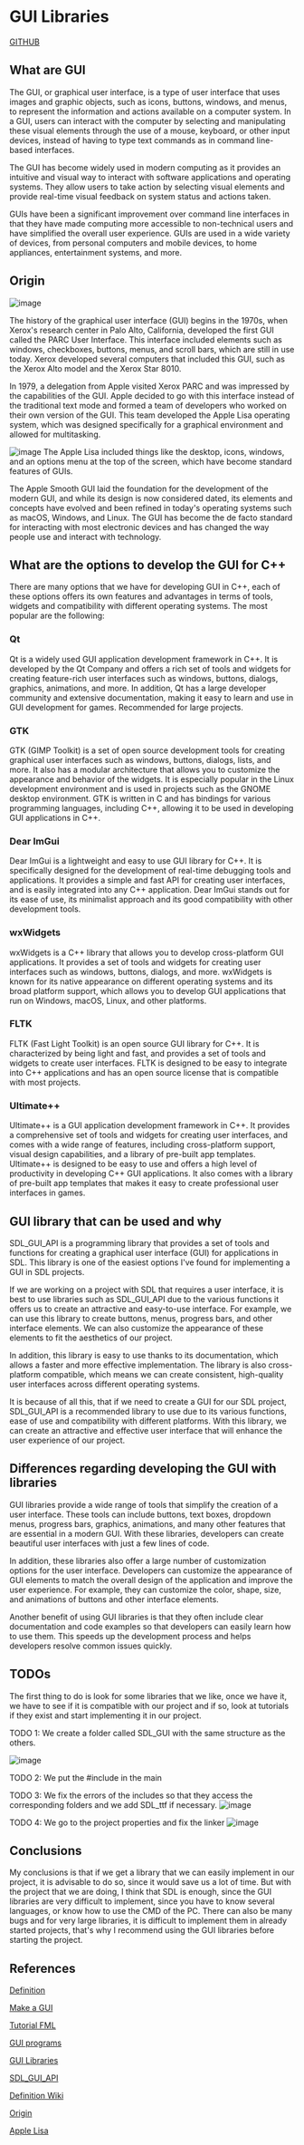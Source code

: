 # GUI Libraries
[GITHUB](nixonbit3.github.io/GUI-Libraries/)
## What are GUI
The GUI, or graphical user interface, is a type of user interface that uses images and graphic objects, such as icons, buttons, windows, and menus, to represent the information and actions available on a computer system. In a GUI, users can interact with the computer by selecting and manipulating these visual elements through the use of a mouse, keyboard, or other input devices, instead of having to type text commands as in command line-based interfaces.

The GUI has become widely used in modern computing as it provides an intuitive and visual way to interact with software applications and operating systems. They allow users to take action by selecting visual elements and provide real-time visual feedback on system status and actions taken.

GUIs have been a significant improvement over command line interfaces in that they have made computing more accessible to non-technical users and have simplified the overall user experience. GUIs are used in a wide variety of devices, from personal computers and mobile devices, to home appliances, entertainment systems, and more.

## Origin
![image](https://user-images.githubusercontent.com/99950497/235006848-ed006d9a-6361-476d-9d45-c6ac50abdc8b.png)

The history of the graphical user interface (GUI) begins in the 1970s, when Xerox's research center in Palo Alto, California, developed the first GUI called the PARC User Interface. This interface included elements such as windows, checkboxes, buttons, menus, and scroll bars, which are still in use today. Xerox developed several computers that included this GUI, such as the Xerox Alto model and the Xerox Star 8010.

In 1979, a delegation from Apple visited Xerox PARC and was impressed by the capabilities of the GUI. Apple decided to go with this interface instead of the traditional text mode and formed a team of developers who worked on their own version of the GUI. This team developed the Apple Lisa operating system, which was designed specifically for a graphical environment and allowed for multitasking.

![image](https://user-images.githubusercontent.com/99950497/235007073-01688dd8-161a-40f7-a36b-d3d92aa3833f.png)
The Apple Lisa included things like the desktop, icons, windows, and an options menu at the top of the screen, which have become standard features of GUIs.

The Apple Smooth GUI laid the foundation for the development of the modern GUI, and while its design is now considered dated, its elements and concepts have evolved and been refined in today's operating systems such as macOS, Windows, and Linux. The GUI has become the de facto standard for interacting with most electronic devices and has changed the way people use and interact with technology.
## What are the options to develop the GUI for C++
There are many options that we have for developing GUI in C++, each of these options offers its own features and advantages in terms of tools, widgets and compatibility with different operating systems. The most popular are the following:
### Qt
Qt is a widely used GUI application development framework in C++. It is developed by the Qt Company and offers a rich set of tools and widgets for creating feature-rich user interfaces such as windows, buttons, dialogs, graphics, animations, and more. In addition, Qt has a large developer community and extensive documentation, making it easy to learn and use in GUI development for games. Recommended for large projects.
### GTK
GTK (GIMP Toolkit) is a set of open source development tools for creating graphical user interfaces such as windows, buttons, dialogs, lists, and more. It also has a modular architecture that allows you to customize the appearance and behavior of the widgets. It is especially popular in the Linux development environment and is used in projects such as the GNOME desktop environment. GTK is written in C and has bindings for various programming languages, including C++, allowing it to be used in developing GUI applications in C++.
### Dear ImGui
Dear ImGui is a lightweight and easy to use GUI library for C++. It is specifically designed for the development of real-time debugging tools and applications. It provides a simple and fast API for creating user interfaces, and is easily integrated into any C++ application. Dear ImGui stands out for its ease of use, its minimalist approach and its good compatibility with other development tools.
### wxWidgets
wxWidgets is a C++ library that allows you to develop cross-platform GUI applications. It provides a set of tools and widgets for creating user interfaces such as windows, buttons, dialogs, and more. wxWidgets is known for its native appearance on different operating systems and its broad platform support, which allows you to develop GUI applications that run on Windows, macOS, Linux, and other platforms.
### FLTK
FLTK (Fast Light Toolkit) is an open source GUI library for C++. It is characterized by being light and fast, and provides a set of tools and widgets to create user interfaces. FLTK is designed to be easy to integrate into C++ applications and has an open source license that is compatible with most projects.
### Ultimate++
Ultimate++ is a GUI application development framework in C++. It provides a comprehensive set of tools and widgets for creating user interfaces, and comes with a wide range of features, including cross-platform support, visual design capabilities, and a library of pre-built app templates. Ultimate++ is designed to be easy to use and offers a high level of productivity in developing C++ GUI applications. It also comes with a library of pre-built app templates that makes it easy to create professional user interfaces in games.

## GUI library that can be used and why
SDL_GUI_API is a programming library that provides a set of tools and functions for creating a graphical user interface (GUI) for applications in SDL. This library is one of the easiest options I've found for implementing a GUI in SDL projects.

If we are working on a project with SDL that requires a user interface, it is best to use libraries such as SDL_GUI_API due to the various functions it offers us to create an attractive and easy-to-use interface. For example, we can use this library to create buttons, menus, progress bars, and other interface elements. We can also customize the appearance of these elements to fit the aesthetics of our project.

In addition, this library is easy to use thanks to its documentation, which allows a faster and more effective implementation. The library is also cross-platform compatible, which means we can create consistent, high-quality user interfaces across different operating systems.

It is because of all this, that if we need to create a GUI for our SDL project, SDL_GUI_API is a recommended library to use due to its various functions, ease of use and compatibility with different platforms. With this library, we can create an attractive and effective user interface that will enhance the user experience of our project.

## Differences regarding developing the GUI with libraries
GUI libraries provide a wide range of tools that simplify the creation of a user interface. These tools can include buttons, text boxes, dropdown menus, progress bars, graphics, animations, and many other features that are essential in a modern GUI. With these libraries, developers can create beautiful user interfaces with just a few lines of code.

In addition, these libraries also offer a large number of customization options for the user interface. Developers can customize the appearance of GUI elements to match the overall design of the application and improve the user experience. For example, they can customize the color, shape, size, and animations of buttons and other interface elements.

Another benefit of using GUI libraries is that they often include clear documentation and code examples so that developers can easily learn how to use them. This speeds up the development process and helps developers resolve common issues quickly.

## TODOs
The first thing to do is look for some libraries that we like, once we have it, we have to see if it is compatible with our project and if so, look at tutorials if they exist and start implementing it in our project.

TODO 1: We create a folder called SDL_GUI with the same structure as the others.

![image](https://user-images.githubusercontent.com/99950497/235032467-77fcfc01-bc8c-4e02-9eee-b3393bfc41cf.png)

TODO 2: We put the #include in the main

TODO 3: We fix the errors of the includes so that they access the corresponding folders and we add SDL_ttf if necessary.
![image](https://user-images.githubusercontent.com/99950497/235032441-7d4a2ecd-af62-4eb8-970d-6163551e6ec6.png)

TODO 4: We go to the project properties and fix the linker
![image](https://user-images.githubusercontent.com/99950497/235032358-c0371798-f6f8-4925-88d8-4e18713b360e.png)


## Conclusions
My conclusions is that if we get a library that we can easily implement in our project, it is advisable to do so, since it would save us a lot of time. But with the project that we are doing, I think that SDL is enough, since the GUI libraries are very difficult to implement, since you have to know several languages, or know how to use the CMD of the PC. There can also be many bugs and for very large libraries, it is difficult to implement them in already started projects, that's why I recommend using the GUI libraries before starting the project.

## References
[Definition](https://www.computerweekly.com/es/definicion/Interfaz-grafica-de-usuario-o-GUI#:~:text=Una%20GUI%20es%20una%20interfaz,puramente%20textual%20para%20una%20computadora)

[Make a GUI](https://es.quora.com/C%C3%B3mo-puedo-hacer-una-GUI-en-C)

[Tutorial FML](https://www.youtube.com/playlist?list=PL-EPeghw5sXg3t0egTspfHdUYMDqyOLwf)

[GUI programs](https://www.quora.com/What-is-the-way-to-start-developing-GUI-programs-apps-in-C-for-PCs)

[GUI Libraries](https://en.wikipedia.org/wiki/List_of_platform-independent_GUI_libraries)

[SDL_GUI_API](https://github.com/ARahimKhan/SDL_GUI_API)

[Definition Wiki](https://es.wikipedia.org/wiki/Interfaz_gr%C3%A1fica_de_usuario)

[Origin](https://blogthinkbig.com/del-texto-a-las-ventanas-como-llegamos-a-la-interfaz-grafica-de-usuario)

[Apple Lisa](https://es.wikipedia.org/wiki/Apple_Lisa)


